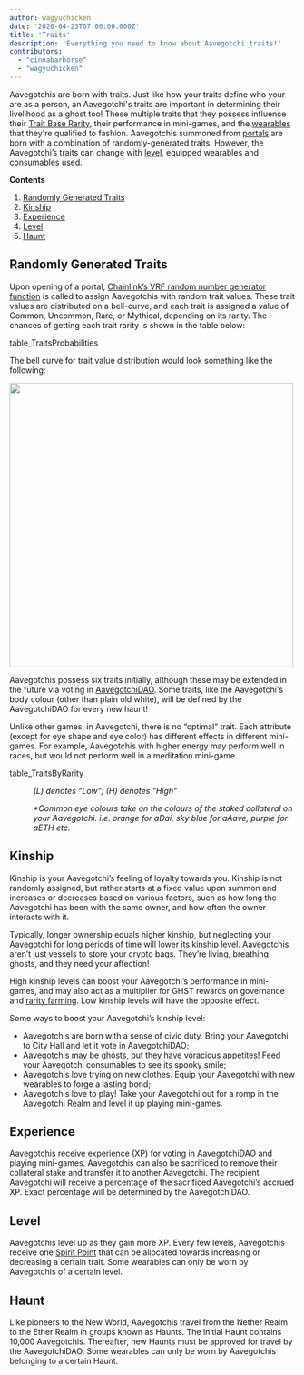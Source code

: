 ```yaml
---
author: wagyuchicken
date: '2020-04-23T07:00:00.000Z'
title: 'Traits'
description: 'Everything you need to know about Aavegotchi traits!'
contributors:
  - "cinnabarhorse"
  - "wagyuchicken"
---
```


Aavegotchis are born with traits. Just like how your traits define who your are as a person, an Aavegotchi's traits are important in determining their livelihood as a ghost too! These multiple traits that they possess influence their [Trait Base Rarity](https://wiki.aavegotchi.com/en/rarity-farming#base-rarity-score), their performance in mini-games, and the [wearables](https://wiki.aavegotchi.com/en/wearables) that they're qualified to fashion. Aavegotchis summoned from [portals](https://wiki.aavegotchi.com/en/portals) are born with a combination of randomly-generated traits. However, the Aavegotchi’s traits can change with <a href=#level>level</a>, equipped wearables and consumables used. 

<div class="contentsBox">

**Contents**

<ol>
<li><a href=#randomly-generated-traits>Randomly Generated Traits </a></li>
<li><a href=#kinship>Kinship</a></li>
<li><a href=#experience>Experience</a></li>
<li><a href=#level>Level</a></li>
<li><a href=#haunt>Haunt</a></li>
</ol>

</div>

## Randomly Generated Traits
Upon opening of a portal, [Chainlink’s VRF random number generator function](https://blog.chain.link/verifiable-random-functions-vrf-random-number-generation-rng-feature/) is called to assign Aavegotchis with random trait values. These trait values are distributed on a bell-curve, and each trait is assigned a value of Common, Uncommon, Rare, or Mythical, depending on its rarity. The chances of getting each trait rarity is shown in the table below:

table_TraitsProbabilities

The bell curve for trait value distribution would look something like the following:

<img class="traits" src="/traits/bell_curve.jpg" width = "500" />

Aavegotchis possess six traits initially, although these may be extended in the future via voting in [AavegotchiDAO](/dao). Some traits, like the Aavegotchi's body colour (other than plain old white), will be defined by the AavegotchiDAO for every new haunt!

Unlike other games, in Aavegotchi, there is no “optimal” trait. Each attribute (except for eye shape and eye color) has different effects in different mini-games. For example, Aavegotchis with higher energy may perform well in races, but would not perform well in a meditation mini-game.

table_TraitsByRarity
<p style="margin-left: 3.0em"><i> (L) denotes "Low"; (H) denotes "High" </i></p>
<p style="margin-left: 3.0em"><i> *Common eye colours take on the colours of the staked collateral on your Aavegotchi. i.e. orange for aDai, sky blue for aAave, purple for aETH etc. </i></p>

## Kinship
Kinship is your Aavegotchi’s feeling of loyalty towards you. Kinship is not randomly assigned, but rather starts at a fixed value upon summon and increases or decreases based on various factors, such as how long the Aavegotchi has been with the same owner, and how often the owner interacts with it.

Typically, longer ownership equals higher kinship, but neglecting your Aavegotchi for long periods of time will lower its kinship level. Aavegotchis aren’t just vessels to store your crypto bags. They’re living, breathing ghosts, and they need your affection!

High kinship levels can boost your Aavegotchi’s performance in mini-games, and may also act as a multiplier for GHST rewards on governance and [rarity farming](/rarity-farming). Low kinship levels will have the opposite effect.

Some ways to boost your Aavegotchi’s kinship level:
<ul>
<li>Aavegotchis are born with a sense of civic duty. Bring your Aavegotchi to City Hall and let it vote in AavegotchiDAO;</li>
<li>Aavegotchis may be ghosts, but they have voracious appetites! Feed your Aavegotchi consumables to see its spooky smile;</li>
<li>Aavegotchis love trying on new clothes. Equip your Aavegotchi with new wearables to forge a lasting bond; </li>
<li>Aavegotchis love to play! Take your Aavegotchi out for a romp in the Aavegotchi Realm and level it up playing mini-games. </li>
</ul>

## Experience
Aavegotchis receive experience (XP) for voting in AavegotchiDAO and playing mini-games. Aavegotchis can also be sacrificed to remove their collateral stake and transfer it to another Aavegotchi. The recipient Aavegotchi will receive a percentage of the sacrificed Aavegotchi’s accrued XP. Exact percentage will be determined by the AavegotchiDAO.

## Level
Aavegotchis level up as they gain more XP. Every few levels, Aavegotchis receive one [Spirit Point](/pages/glossary#spirit-point) that can be allocated towards increasing or decreasing a certain trait. Some wearables can only be worn by Aavegotchis of a certain level.

## Haunt
Like pioneers to the New World, Aavegotchis travel from the Nether Realm to the Ether Realm in groups known as Haunts. The initial Haunt contains 10,000 Aavegotchis. Thereafter, new Haunts must be approved for travel by the AavegotchiDAO. Some wearables can only be worn by Aavegotchis belonging to a certain Haunt.
